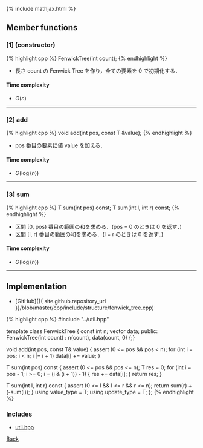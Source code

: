 {% include mathjax.html %}

## Member functions

### [1] (constructor)
{% highlight cpp %}
FenwickTree(int count);
{% endhighlight %}

- 長さ count の Fenwick Tree を作り，全ての要素を 0 で初期化する． 

#### Time complexity

- $O(n)$ 

---------------------------------------

### [2] add
{% highlight cpp %}
void add(int pos, const T &value);
{% endhighlight %}

- pos 番目の要素に値 value を加える． 

#### Time complexity

- $O(\log(n))$ 

---------------------------------------

### [3] sum
{% highlight cpp %}
T sum(int pos) const;
T sum(int l, int r) const;
{% endhighlight %}

- 区間 [0, pos) 番目の範囲の和を求める．(pos = 0 のときは 0 を返す．) 
- 区間 [l, r) 番目の範囲の和を求める．(l = r のときは 0 を返す．) 

#### Time complexity

- $O(\log(n))$ 

---------------------------------------

## Implementation

- [GitHub]({{ site.github.repository_url }}/blob/master/cpp/include/structure/fenwick_tree.cpp)

{% highlight cpp %}
#include "../util.hpp"

template <typename T>
class FenwickTree {
  const int n;
  vector<T> data;
public:
  FenwickTree(int count) : n(count), data(count, 0) {;}

  void add(int pos, const T& value) {
    assert (0 <= pos && pos < n);
    for (int i = pos; i < n; i |= i + 1) data[i] += value;
  }

  T sum(int pos) const {
    assert (0 <= pos && pos <= n);
    T res = 0;
    for (int i = pos - 1; i >= 0; i = (i & (i + 1)) - 1) {
      res += data[i];
    }
    return res;
  }

  T sum(int l, int r) const {
    assert (0 <= l && l <= r && r <= n);
    return sum(r) + (-sum(l));
  }
  using value_type = T;
  using update_type = T;
};
{% endhighlight %}

### Includes

- [util.hpp](../util)

[Back](../..)
